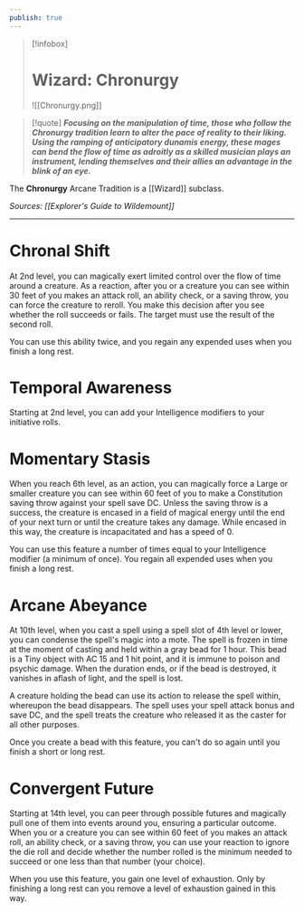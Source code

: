 ```yaml
---
publish: true
---
```

> [!infobox]
> # Wizard: Chronurgy
> ![[Chronurgy.png]]

> [!quote]
> **_Focusing on the manipulation of time, those who follow the Chronurgy tradition learn to alter the pace of reality to their liking. Using the ramping of anticipatory dunamis energy, these mages can bend the flow of time as adroitly as a skilled musician plays an instrument, lending themselves and their allies an advantage in the blink of an eye._**

The **Chronurgy** Arcane Tradition is a [[Wizard]] subclass.

*Sources: [[Explorer's Guide to Wildemount]]*
***
# Chronal Shift
At 2nd level, you can magically exert limited control over the flow of time around a creature. As a reaction, after you or a creature you can see within 30 feet of you makes an attack roll, an ability check, or a saving throw, you can force the creature to reroll. You make this decision after you see whether the roll succeeds or fails. The target must use the result of the second roll.

You can use this ability twice, and you regain any expended uses when you finish a long rest.
# Temporal Awareness
Starting at 2nd level, you can add your Intelligence modifiers to your initiative rolls.
# Momentary Stasis
When you reach 6th level, as an action, you can magically force a Large or smaller creature you can see within 60 feet of you to make a Constitution saving throw against your spell save DC. Unless the saving throw is a success, the creature is encased in a field of magical energy until the end of your next turn or until the creature takes any damage. While encased in this way, the creature is incapacitated and has a speed of 0.

You can use this feature a number of times equal to your Intelligence modifier (a minimum of once). You regain all expended uses when you finish a long rest.
# Arcane Abeyance
At 10th level, when you cast a spell using a spell slot of 4th level or lower, you can condense the spell's magic into a mote. The spell is frozen in time at the moment of casting and held within a gray bead for 1 hour. This bead is a Tiny object with AC 15 and 1 hit point, and it is immune to poison and psychic damage. When the duration ends, or if the bead is destroyed, it vanishes in aflash of light, and the spell is lost.

A creature holding the bead can use its action to release the spell within, whereupon the bead disappears. The spell uses your spell attack bonus and save DC, and the spell treats the creature who released it as the caster for all other purposes.

Once you create a bead with this feature, you can't do so again until you finish a short or long rest.
# Convergent Future
Starting at 14th level, you can peer through possible futures and magically pull one of them into events around you, ensuring a particular outcome. When you or a creature you can see within 60 feet of you makes an attack roll, an ability check, or a saving throw, you can use your reaction to ignore the die roll and decide whether the number rolled is the minimum needed to succeed or one less than that number (your choice).

When you use this feature, you gain one level of exhaustion. Only by finishing a long rest can you remove a level of exhaustion gained in this way.